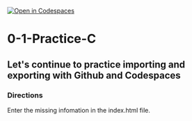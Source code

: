 [![Open in Codespaces](https://classroom.github.com/assets/launch-codespace-2972f46106e565e64193e422d61a12cf1da4916b45550586e14ef0a7c637dd04.svg)](https://classroom.github.com/open-in-codespaces?assignment_repo_id=20578214)
# 0-1-Practice-C

## Let's continue to practice importing and exporting with Github and Codespaces

### Directions
Enter the missing infomation in the index.html file.  
